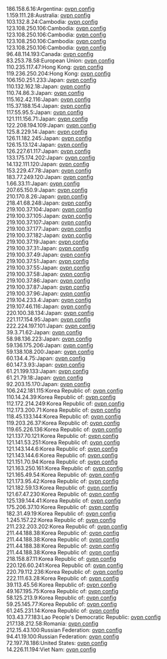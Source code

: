 186.158.6.16:Argentina: [ovpn config](vpn/186_158_6_16.ovpn)  
1.159.111.28:Australia: [ovpn config](vpn/1_159_111_28.ovpn)  
103.132.8.24:Cambodia: [ovpn config](vpn/103_132_8_24.ovpn)  
123.108.250.106:Cambodia: [ovpn config](vpn/123_108_250_106.ovpn)  
123.108.250.106:Cambodia: [ovpn config](vpn/123_108_250_106.ovpn)  
123.108.250.106:Cambodia: [ovpn config](vpn/123_108_250_106.ovpn)  
123.108.250.106:Cambodia: [ovpn config](vpn/123_108_250_106.ovpn)  
96.48.114.193:Canada: [ovpn config](vpn/96_48_114_193.ovpn)  
83.253.78.58:European Union: [ovpn config](vpn/83_253_78_58.ovpn)  
110.235.117.47:Hong Kong: [ovpn config](vpn/110_235_117_47.ovpn)  
119.236.250.204:Hong Kong: [ovpn config](vpn/119_236_250_204.ovpn)  
106.150.251.233:Japan: [ovpn config](vpn/106_150_251_233.ovpn)  
110.132.162.18:Japan: [ovpn config](vpn/110_132_162_18.ovpn)  
110.74.86.3:Japan: [ovpn config](vpn/110_74_86_3.ovpn)  
115.162.42.116:Japan: [ovpn config](vpn/115_162_42_116.ovpn)  
115.37.188.154:Japan: [ovpn config](vpn/115_37_188_154.ovpn)  
117.55.95.5:Japan: [ovpn config](vpn/117_55_95_5.ovpn)  
121.111.156.71:Japan: [ovpn config](vpn/121_111_156_71.ovpn)  
122.208.194.109:Japan: [ovpn config](vpn/122_208_194_109.ovpn)  
125.8.229.14:Japan: [ovpn config](vpn/125_8_229_14.ovpn)  
126.11.182.245:Japan: [ovpn config](vpn/126_11_182_245.ovpn)  
126.15.13.124:Japan: [ovpn config](vpn/126_15_13_124.ovpn)  
126.227.61.117:Japan: [ovpn config](vpn/126_227_61_117.ovpn)  
133.175.174.202:Japan: [ovpn config](vpn/133_175_174_202.ovpn)  
14.132.111.120:Japan: [ovpn config](vpn/14_132_111_120.ovpn)  
153.229.47.78:Japan: [ovpn config](vpn/153_229_47_78.ovpn)  
183.77.249.120:Japan: [ovpn config](vpn/183_77_249_120.ovpn)  
1.66.33.11:Japan: [ovpn config](vpn/1_66_33_11.ovpn)  
207.65.150.9:Japan: [ovpn config](vpn/207_65_150_9.ovpn)  
210.170.8.26:Japan: [ovpn config](vpn/210_170_8_26.ovpn)  
218.41.68.248:Japan: [ovpn config](vpn/218_41_68_248.ovpn)  
219.100.37.104:Japan: [ovpn config](vpn/219_100_37_104.ovpn)  
219.100.37.105:Japan: [ovpn config](vpn/219_100_37_105.ovpn)  
219.100.37.107:Japan: [ovpn config](vpn/219_100_37_107.ovpn)  
219.100.37.177:Japan: [ovpn config](vpn/219_100_37_177.ovpn)  
219.100.37.182:Japan: [ovpn config](vpn/219_100_37_182.ovpn)  
219.100.37.19:Japan: [ovpn config](vpn/219_100_37_19.ovpn)  
219.100.37.31:Japan: [ovpn config](vpn/219_100_37_31.ovpn)  
219.100.37.49:Japan: [ovpn config](vpn/219_100_37_49.ovpn)  
219.100.37.51:Japan: [ovpn config](vpn/219_100_37_51.ovpn)  
219.100.37.55:Japan: [ovpn config](vpn/219_100_37_55.ovpn)  
219.100.37.58:Japan: [ovpn config](vpn/219_100_37_58.ovpn)  
219.100.37.86:Japan: [ovpn config](vpn/219_100_37_86.ovpn)  
219.100.37.87:Japan: [ovpn config](vpn/219_100_37_87.ovpn)  
219.100.37.96:Japan: [ovpn config](vpn/219_100_37_96.ovpn)  
219.104.233.4:Japan: [ovpn config](vpn/219_104_233_4.ovpn)  
219.107.46.116:Japan: [ovpn config](vpn/219_107_46_116.ovpn)  
220.100.38.134:Japan: [ovpn config](vpn/220_100_38_134.ovpn)  
221.117.154.95:Japan: [ovpn config](vpn/221_117_154_95.ovpn)  
222.224.197.101:Japan: [ovpn config](vpn/222_224_197_101.ovpn)  
39.3.71.62:Japan: [ovpn config](vpn/39_3_71_62.ovpn)  
58.98.136.223:Japan: [ovpn config](vpn/58_98_136_223.ovpn)  
59.136.175.206:Japan: [ovpn config](vpn/59_136_175_206.ovpn)  
59.138.108.200:Japan: [ovpn config](vpn/59_138_108_200.ovpn)  
60.134.4.75:Japan: [ovpn config](vpn/60_134_4_75.ovpn)  
60.147.3.93:Japan: [ovpn config](vpn/60_147_3_93.ovpn)  
61.21.199.133:Japan: [ovpn config](vpn/61_21_199_133.ovpn)  
61.21.79.18:Japan: [ovpn config](vpn/61_21_79_18.ovpn)  
92.203.15.170:Japan: [ovpn config](vpn/92_203_15_170.ovpn)  
106.242.181.115:Korea Republic of: [ovpn config](vpn/106_242_181_115.ovpn)  
110.14.24.39:Korea Republic of: [ovpn config](vpn/110_14_24_39.ovpn)  
112.172.214.249:Korea Republic of: [ovpn config](vpn/112_172_214_249.ovpn)  
112.173.200.71:Korea Republic of: [ovpn config](vpn/112_173_200_71.ovpn)  
118.45.133.144:Korea Republic of: [ovpn config](vpn/118_45_133_144.ovpn)  
119.203.26.37:Korea Republic of: [ovpn config](vpn/119_203_26_37.ovpn)  
119.65.226.136:Korea Republic of: [ovpn config](vpn/119_65_226_136.ovpn)  
121.137.70.121:Korea Republic of: [ovpn config](vpn/121_137_70_121.ovpn)  
121.141.53.251:Korea Republic of: [ovpn config](vpn/121_141_53_251.ovpn)  
121.143.144.6:Korea Republic of: [ovpn config](vpn/121_143_144_6.ovpn)  
121.143.144.6:Korea Republic of: [ovpn config](vpn/121_143_144_6.ovpn)  
121.151.70.94:Korea Republic of: [ovpn config](vpn/121_151_70_94.ovpn)  
121.163.250.161:Korea Republic of: [ovpn config](vpn/121_163_250_161.ovpn)  
121.165.49.54:Korea Republic of: [ovpn config](vpn/121_165_49_54.ovpn)  
121.173.95.42:Korea Republic of: [ovpn config](vpn/121_173_95_42.ovpn)  
121.182.59.13:Korea Republic of: [ovpn config](vpn/121_182_59_13.ovpn)  
121.67.47.230:Korea Republic of: [ovpn config](vpn/121_67_47_230.ovpn)  
125.139.144.41:Korea Republic of: [ovpn config](vpn/125_139_144_41.ovpn)  
175.206.37.10:Korea Republic of: [ovpn config](vpn/175_206_37_10.ovpn)  
182.31.49.19:Korea Republic of: [ovpn config](vpn/182_31_49_19.ovpn)  
1.245.157.22:Korea Republic of: [ovpn config](vpn/1_245_157_22.ovpn)  
211.232.203.202:Korea Republic of: [ovpn config](vpn/211_232_203_202.ovpn)  
211.44.188.38:Korea Republic of: [ovpn config](vpn/211_44_188_38.ovpn)  
211.44.188.38:Korea Republic of: [ovpn config](vpn/211_44_188_38.ovpn)  
211.44.188.38:Korea Republic of: [ovpn config](vpn/211_44_188_38.ovpn)  
211.44.188.38:Korea Republic of: [ovpn config](vpn/211_44_188_38.ovpn)  
218.158.87.11:Korea Republic of: [ovpn config](vpn/218_158_87_11.ovpn)  
220.126.60.241:Korea Republic of: [ovpn config](vpn/220_126_60_241.ovpn)  
220.79.112.236:Korea Republic of: [ovpn config](vpn/220_79_112_236.ovpn)  
222.111.63.28:Korea Republic of: [ovpn config](vpn/222_111_63_28.ovpn)  
39.113.45.56:Korea Republic of: [ovpn config](vpn/39_113_45_56.ovpn)  
49.167.195.75:Korea Republic of: [ovpn config](vpn/49_167_195_75.ovpn)  
58.125.213.9:Korea Republic of: [ovpn config](vpn/58_125_213_9.ovpn)  
59.25.145.77:Korea Republic of: [ovpn config](vpn/59_25_145_77.ovpn)  
61.245.231.14:Korea Republic of: [ovpn config](vpn/61_245_231_14.ovpn)  
103.43.77.183:Lao People's Democratic Republic: [ovpn config](vpn/103_43_77_183.ovpn)  
217.138.212.58:Romania: [ovpn config](vpn/217_138_212_58.ovpn)  
212.15.43.100:Russian Federation: [ovpn config](vpn/212_15_43_100.ovpn)  
94.41.19.100:Russian Federation: [ovpn config](vpn/94_41_19_100.ovpn)  
72.197.78.186:United States: [ovpn config](vpn/72_197_78_186.ovpn)  
14.226.11.194:Viet Nam: [ovpn config](vpn/14_226_11_194.ovpn)  
